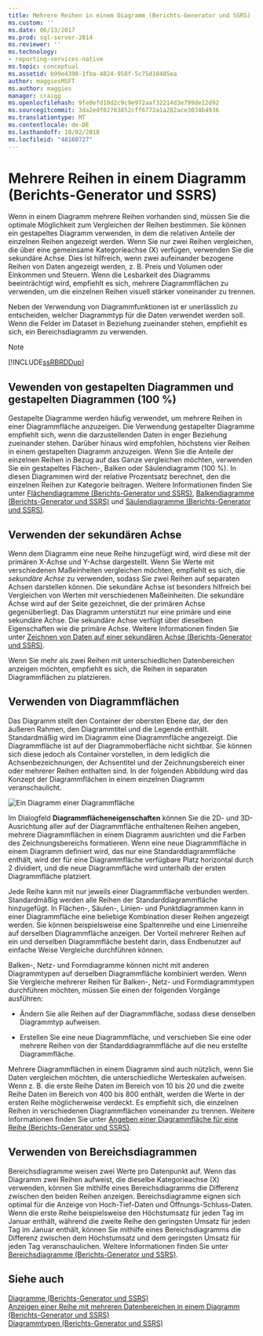 ```yaml
---
title: Mehrere Reihen in einem Diagramm (Berichts-Generator und SSRS) | Microsoft-Dokumentation
ms.custom: ''
ms.date: 06/13/2017
ms.prod: sql-server-2014
ms.reviewer: ''
ms.technology:
- reporting-services-native
ms.topic: conceptual
ms.assetid: b99e4398-1fba-4824-958f-5c75d10485ea
author: maggiesMSFT
ms.author: maggies
manager: craigg
ms.openlocfilehash: 9fe0efd10d2c9c9e972aaf32214d3e799de12d92
ms.sourcegitcommit: 3da2edf82763852cff6772a1a282ace3034b4936
ms.translationtype: MT
ms.contentlocale: de-DE
ms.lasthandoff: 10/02/2018
ms.locfileid: "48160727"
---
```

# <a name="multiple-series-on-a-chart-report-builder-and-ssrs"></a>Mehrere Reihen in einem Diagramm (Berichts-Generator und SSRS)
  Wenn in einem Diagramm mehrere Reihen vorhanden sind, müssen Sie die optimale Möglichkeit zum Vergleichen der Reihen bestimmen. Sie können ein gestapeltes Diagramm verwenden, in dem die relativen Anteile der einzelnen Reihen angezeigt werden. Wenn Sie nur zwei Reihen vergleichen, die über eine gemeinsame Kategorieachse (X) verfügen, verwenden Sie die sekundäre Achse. Dies ist hilfreich, wenn zwei aufeinander bezogene Reihen von Daten angezeigt werden, z. B. Preis und Volumen oder Einkommen und Steuern. Wenn die Lesbarkeit des Diagramms beeinträchtigt wird, empfiehlt es sich, mehrere Diagrammflächen zu verwenden, um die einzelnen Reihen visuell stärker voneinander zu trennen.  
  
 Neben der Verwendung von Diagrammfunktionen ist er unerlässlich zu entscheiden, welcher Diagrammtyp für die Daten verwendet werden soll. Wenn die Felder im Dataset in Beziehung zueinander stehen, empfiehlt es sich, ein Bereichsdiagramm zu verwenden.  
  
> [!NOTE]  
>  [!INCLUDE[ssRBRDDup](../../includes/ssrbrddup-md.md)]  
  
## <a name="using-stacked-and-100-stacked-charts"></a>Vewenden von gestapelten Diagrammen und gestapelten Diagrammen (100 %)  
 Gestapelte Diagramme werden häufig verwendet, um mehrere Reihen in einer Diagrammfläche anzuzeigen. Die Verwendung gestapelter Diagramme empfiehlt sich, wenn die darzustellenden Daten in enger Beziehung zueinander stehen. Darüber hinaus wird empfohlen, höchstens vier Reihen in einem gestapelten Diagramm anzuzeigen. Wenn Sie die Anteile der einzelnen Reihen in Bezug auf das Ganze vergleichen möchten, verwenden Sie ein gestapeltes Flächen-, Balken oder Säulendiagramm (100 %). In diesen Diagrammen wird der relative Prozentsatz berechnet, den die einzelnen Reihen zur Kategorie beitragen. Weitere Informationen finden Sie unter [Flächendiagramme (Berichts-Generator und SSRS)](charts-report-builder-and-ssrs.md), [Balkendiagramme (Berichts-Generator und SSRS)](bar-charts-report-builder-and-ssrs.md) und [Säulendiagramme (Berichts-Generator und SSRS)](column-charts-report-builder-and-ssrs.md).  
  
## <a name="using-the-secondary-axis"></a>Verwenden der sekundären Achse  
 Wenn dem Diagramm eine neue Reihe hinzugefügt wird, wird diese mit der primären X-Achse und Y-Achse dargestellt. Wenn Sie Werte mit verschiedenen Maßeinheiten vergleichen möchten, empfiehlt es sich, die *sekundäre Achse* zu verwenden, sodass Sie zwei Reihen auf separaten Achsen darstellen können. Die sekundäre Achse ist besonders hilfreich bei Vergleichen von Werten mit verschiedenen Maßeinheiten. Die sekundäre Achse wird auf der Seite gezeichnet, die der primären Achse gegenüberliegt. Das Diagramm unterstützt nur eine primäre und eine sekundäre Achse. Die sekundäre Achse verfügt über dieselben Eigenschaften wie die primäre Achse. Weitere Informationen finden Sie unter [Zeichnen von Daten auf einer sekundären Achse (Berichts-Generator und SSRS)](plot-data-on-a-secondary-axis-report-builder-and-ssrs.md).  
  
 Wenn Sie mehr als zwei Reihen mit unterschiedlichen Datenbereichen anzeigen möchten, empfiehlt es sich, die Reihen in separaten Diagrammflächen zu platzieren.  
  
## <a name="using-chart-areas"></a>Verwenden von Diagrammflächen  
 Das Diagramm stellt den Container der obersten Ebene dar, der den äußeren Rahmen, den Diagrammtitel und die Legende enthält. Standardmäßig wird im Diagramm eine Diagrammfläche angezeigt. Die Diagrammfläche ist auf der Diagrammoberfläche nicht sichtbar. Sie können sich diese jedoch als Container vorstellen, in dem lediglich die Achsenbezeichnungen, der Achsentitel und der Zeichnungsbereich einer oder mehrerer Reihen enthalten sind. In der folgenden Abbildung wird das Konzept der Diagrammflächen in einem einzelnen Diagramm veranschaulicht.  
  
 ![Ein Diagramm einer Diagrammfläche](../media/chartareasdiagram.gif "Shows a diagram of a chart area")  
  
 Im Dialogfeld **Diagrammflächeneigenschaften** können Sie die 2D- und 3D-Ausrichtung aller auf der Diagrammfläche enthaltenen Reihen angeben, mehrere Diagrammflächen in einem Diagramm ausrichten und die Farben des Zeichnungsbereichs formatieren. Wenn eine neue Diagrammfläche in einem Diagramm definiert wird, das nur eine Standarddiagrammfläche enthält, wird der für eine Diagrammfläche verfügbare Platz horizontal durch 2 dividiert, und die neue Diagrammfläche wird unterhalb der ersten Diagrammfläche platziert.  
  
 Jede Reihe kann mit nur jeweils einer Diagrammfläche verbunden werden. Standardmäßig werden alle Reihen der Standarddiagrammfläche hinzugefügt. In Flächen-, Säulen-, Linien- und Punktdiagrammen kann in einer Diagrammfläche eine beliebige Kombination dieser Reihen angezeigt werden. Sie können beispielsweise eine Spaltenreihe und eine Linienreihe auf derselben Diagrammfläche anzeigen. Der Vorteil mehrerer Reihen auf ein und derselben Diagrammfläche besteht darin, dass Endbenutzer auf einfache Weise Vergleiche durchführen können.  
  
 Balken-, Netz- und Formdiagramme können nicht mit anderen Diagrammtypen auf derselben Diagrammfläche kombiniert werden. Wenn Sie Vergleiche mehrerer Reihen für Balken-, Netz- und Formdiagrammtypen durchführen möchten, müssen Sie einen der folgenden Vorgänge ausführen:  
  
-   Ändern Sie alle Reihen auf der Diagrammfläche, sodass diese denselben Diagrammtyp aufweisen.  
  
-   Erstellen Sie eine neue Diagrammfläche, und verschieben Sie eine oder mehrere Reihen von der Standarddiagrammfläche auf die neu erstellte Diagrammfläche.  
  
 Mehrere Diagrammflächen in einem Diagramm sind auch nützlich, wenn Sie Daten vergleichen möchten, die unterschiedliche Werteskalen aufweisen. Wenn z. B. die erste Reihe Daten im Bereich von 10 bis 20 und die zweite Reihe Daten im Bereich von 400 bis 800 enthält, werden die Werte in der ersten Reihe möglicherweise verdeckt. Es empfiehlt sich, die einzelnen Reihen in verschiedenen Diagrammflächen voneinander zu trennen. Weitere Informationen finden Sie unter [Angeben einer Diagrammfläche für eine Reihe (Berichts-Generator und SSRS)](specify-a-chart-area-for-a-series-report-builder-and-ssrs.md).  
  
## <a name="using-range-charts"></a>Verwenden von Bereichsdiagrammen  
 Bereichsdiagramme weisen zwei Werte pro Datenpunkt auf. Wenn das Diagramm zwei Reihen aufweist, die dieselbe Kategorieachse (X) verwenden, können Sie mithilfe eines Bereichsdiagramms die Differenz zwischen den beiden Reihen anzeigen. Bereichsdiagramme eignen sich optimal für die Anzeige von Hoch-Tief-Daten und Öffnungs-Schluss-Daten. Wenn die erste Reihe beispielsweise den Höchstumsatz für jeden Tag im Januar enthält, während die zweite Reihe den geringsten Umsatz für jeden Tag im Januar enthält, können Sie mithilfe eines Bereichsdiagramms die Differenz zwischen dem Höchstumsatz und dem geringsten Umsatz für jeden Tag veranschaulichen. Weitere Informationen finden Sie unter [Bereichsdiagramme (Berichts-Generator und SSRS)](range-charts-report-builder-and-ssrs.md).  
  
## <a name="see-also"></a>Siehe auch  
 [Diagramme &#40;Berichts-Generator und SSRS&#41;](charts-report-builder-and-ssrs.md)   
 [Anzeigen einer Reihe mit mehreren Datenbereichen in einem Diagramm (Berichts-Generator und SSRS)](displaying-a-series-with-multiple-data-ranges-on-a-chart.md)   
 [Diagrammtypen &#40;Berichts-Generator und SSRS&#41;](chart-types-report-builder-and-ssrs.md)  
  
  
